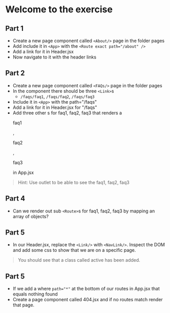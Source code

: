 # Welcome to the exercise

## Part 1

- Create a new page component called `<About/>` page in the folder pages
- Add include it in `<App>` with the `<Route exact path="/about" />`
- Add a link for it in Header.jsx
- Now navigate to it with the header links

## Part 2

- Create a new page component called `<FAQs/>` page in the folder pages
- In the component there should be three `<Link>`s
  - `/faqs/faq1`, `/faqs/faq2`, `/faqs/faq3`
- Include it in `<App>` with the path="/faqs"
- Add a link for it in Header.jsx for "/faqs"
- Add three other <Route>s for faq1, faq2, faq3 that renders a <p>faq1</p>, <p>faq2</p>, <p>faq3</p> in App.jsx

> Hint: Use outlet to be able to see the faq1, faq2, faq3

## Part 4

- Can we render out sub `<Route>`s for faq1, faq2, faq3 by mapping an array of objects?

## Part 5

- In our Header.jsx, replace the `<Link/>` with `<NavLink/>`. Inspect the DOM and add some css to show that we are on a specific page.

> You should see that a class called active has been added.

## Part 5

- If we add a <Route> where `path="*"` at the bottom of our routes in App.jsx that equals nothing found
- Create a page component called 404.jsx and if no routes match render that page.
